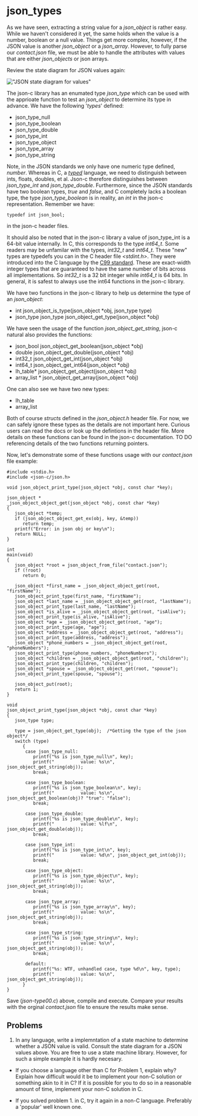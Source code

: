 # json_types

As we have seen, extracting a string value for a _*json\_object*_ is rather easy. While we haven't considered it yet, the same holds when the value is a number, boolean or a null value. Things get more complex, however, if the JSON value is another _*json_object*_ or a _*json_array*_. However, to fully parse our _*contact.json*_ file, we must be able to handle the attributes with values that are either _*json_objects*_ or json arrays.

Review the state diagram for JSON values again:

!["JSON state diagram for values"](https://github.com/rbtylee/tutorial-jsonc/blob/master/Images/value.png)

The json-c library has an enumated type _*json\_type*_ which can be used with the apprioate function to test an _*json_object*_ to determine its type in advance. We have the following '_types_' defined:

- json_type_null
- json_type_boolean
- json_type_double
- json_type_int
- json_type_object
- json_type_array
- json_type_string

Note, in the JSON standards we only have one numeric type defined, _number_. Whereas in C, a [_typed_](https://en.wikipedia.org/wiki/Strong_and_weak_typing) language, we need to distinguish between ints, floats, doubles, et al. Json-c therefore distinguishes between _*json_type_int*_ and _*json_type_double*_. Furthermore, since the JSON standards have two boolean types, _true_ and _false_, and C completely lacks a boolean type, the type _*json_type_boolean*_ is in reality, an *int* in the json-c representation. Remember we have:

```
typedef int json_bool;
```

in the json-c header files.

It should also be noted that in the json-c library a value of json_type_int is a 64-bit value internally. In C, this corresponds to the type *int64\_t*. Some readers may be unfamilar with the types, *int32\_t* and *int64\_t*. These "new" types are typedefs you can in the C header file *<stdint.h>*. They were introduced into the C language by the [C99 standard](https://en.wikipedia.org/wiki/C99). These are exact-width integer types that are guaranteed to have the same number of bits across all implementations. So *int32\_t* is a 32 bit integer while *int64\_t* is 64 bits. In general, it is safest to always use the int64 functions in the json-c library.

We have two functions in the json-c library to help us determine the type of an _*json_object*_:

- int json_object_is_type(json_object \*obj, json_type type)
- json_type json_type json_object_get_type(json_object \*obj)

We have seen the usage of the function _*json_object_get_string*_, json-c natural also provides the functions:

- json_bool     json_object_get_boolean(json_object *obj)
- double        json_object_get_double(json_object *obj)
- int32_t       json_object_get_int(json_object *obj)
- int64_t       json_object_get_int64(json_object *obj)
- lh_table*     json_object_get_object(json_object *obj)
- array_list *  json_object_get_array(json_object *obj)

One can also see we have two new types:

- lh_table
- array_list

Both of course *structs* defined in the _*json_object.h*_ header file. For now, we can safely ignore these types as the details are not important here. Curious users can read the docs or look up the defintions in the header file. More details on these functions can be found in the json-c documentation. TO DO referencing details of the two functions returning pointers.

Now, let's demonstrate some of these functions usage with our _*contact.json*_ file example:

```
#include <stdio.h>
#include <json-c/json.h>

void json_object_print_type(json_object *obj, const char *key);

json_object *
_json_object_object_get(json_object *obj, const char *key)
{
   json_object *temp;
   if (json_object_object_get_ex(obj, key, &temp))
      return temp;
   printf("Error: in json obj or key\n");
   return NULL;
}

int
main(void)
{
   json_object *root = json_object_from_file("contact.json");
   if (!root)
      return 0;

   json_object *first_name = _json_object_object_get(root, "firstName");
   json_object_print_type(first_name, "firstName");
   json_object *last_name = _json_object_object_get(root, "lastName");
   json_object_print_type(last_name, "lastName");
   json_object *is_alive = _json_object_object_get(root, "isAlive");
   json_object_print_type(is_alive, "isAlive");
   json_object *age = _json_object_object_get(root, "age");
   json_object_print_type(age, "age");
   json_object *address = _json_object_object_get(root, "address");
   json_object_print_type(address, "address");
   json_object *phone_numbers = _json_object_object_get(root, "phoneNumbers");
   json_object_print_type(phone_numbers, "phoneNumbers");
   json_object *children = _json_object_object_get(root, "children");
   json_object_print_type(children, "children");
   json_object *spouse = _json_object_object_get(root, "spouse");
   json_object_print_type(spouse, "spouse");

   json_object_put(root);
   return 1;
}

void
json_object_print_type(json_object *obj, const char *key)
{
   json_type type;

   type = json_object_get_type(obj);  /*Getting the type of the json object*/
   switch (type)
      {
       case json_type_null:
          printf("%s is json_type_null\n", key);
          printf("          value: %s\n", json_object_get_string(obj));
          break;

       case json_type_boolean:
          printf("%s is json_type_boolean\n", key);
          printf("          value: %s\n", json_object_get_boolean(obj)? "true": "false");
          break;

       case json_type_double:
          printf("%s is json_type_double\n", key);
          printf("          value: %lf\n", json_object_get_double(obj));
          break;

       case json_type_int:
          printf("%s is json_type_int\n", key);
          printf("          value: %d\n", json_object_get_int(obj));
          break;

       case json_type_object:
          printf("%s is json_type_object\n", key);
          printf("          value: %s\n", json_object_get_string(obj));
          break;

       case json_type_array:
          printf("%s is json_type_array\n", key);
          printf("          value: %s\n", json_object_get_string(obj));
          break;

       case json_type_string:
          printf("%s is json_type_string\n", key);
          printf("          value: %s\n", json_object_get_string(obj));
          break;

       default:
          printf("%s: WTF, unhandled case, type %d\n", key, type);
          printf("          value: %s\n", json_object_get_string(obj));
      }
}

```

Save (_*json-type00.c*_) above, compile and execute. Compare your results with the orginal _*contact.json*_ file to ensure the results make sense.

## Problems

1. In any language, write a implemntation of a state machine to determine whether a JSON value is valid. Consult the state diagram for a JSON values above. You are free to use a state machine library. However, for such a simple example it is hardly necesary.

- If you choose a language other than C for Problem 1, explain why? Explain how difficult would it be to implement your non-C solution or something akin to it in C? If it is possible for you to do so in a reasonable amount of time, implement your non-C solution in C.

- If you solved problem 1. in C, try it again in a non-C language. Preferably a 'popular' well known one. 

